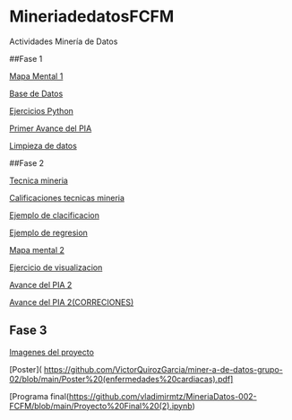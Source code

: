 # MineriadedatosFCFM
Actividades Minería de Datos

##Fase 1

[Mapa Mental 1](https://github.com/KarlaRodriguez-FCFM/MineriadedatosFCFM/blob/main/MapaMental_1_1801994.pdf)

[Base de Datos](https://github.com/vladimirmtz/MineriaDatos-002-FCFM/blob/main/Ej1_BaseDeDatos_Equipo_5.pdf)

[Ejercicios Python](https://github.com/KarlaRodriguez-FCFM/MineriadedatosFCFM/blob/main/Ej_Python_1801994.ipynb)

[Primer Avance del PIA](https://github.com/VictorQuirozGarcia/miner-a-de-datos-grupo-02/blob/main/Avance1_PIA_Equipo5.ipynb)

[Limpieza de datos](https://github.com/VictorQuirozGarcia/miner-a-de-datos-grupo-02/blob/main/Ej_Limpieza_Equipo5.ipynb)


##Fase 2

[Tecnica mineria](https://github.com/VictorQuirozGarcia/miner-a-de-datos-grupo-02/blob/main/Presentacion_Arboles_de_Decision_Equipo-5.pdf)

[Calificaciones tecnicas mineria](https://github.com/VictorQuirozGarcia/miner-a-de-datos-grupo-02/blob/main/Calificacion_Arboles-de-Decision_Equipo-5.pdf)

[Ejemplo de clacificacion](https://github.com/VictorQuirozGarcia/miner-a-de-datos-grupo-02/blob/main/Ejemplo%20clasificacion.ipynb)

[Ejemplo de regresion](https://github.com/VictorQuirozGarcia/miner-a-de-datos-grupo-02/blob/main/Ejemplo%20regresion.ipynb)

[Mapa mental 2](https://github.com/KarlaRodriguez-FCFM/MineriadedatosFCFM/blob/main/MapaMental_2_1801994.pdf)

[Ejercicio de visualizacion](https://github.com/VictorQuirozGarcia/miner-a-de-datos-grupo-02/blob/main/Visualizaci%C3%B3n_5.ipynb)

[Avance del PIA 2](https://github.com/VictorQuirozGarcia/miner-a-de-datos-grupo-02/blob/main/AvancePIA_II_002_5.ipynb)

[Avance del PIA 2(CORRECIONES)](https://github.com/VictorQuirozGarcia/miner-a-de-datos-grupo-02/blob/main/AvancePIA_II_002_5%2C%20correcion.ipynb)

## Fase 3
[Imagenes del proyecto](https://github.com/VictorQuirozGarcia/miner-a-de-datos-grupo-02/tree/main/Imagenes%20proyecto)

[Poster]( https://github.com/VictorQuirozGarcia/miner-a-de-datos-grupo-02/blob/main/Poster%20(enfermedades%20cardiacas).pdf]

[Programa final(https://github.com/vladimirmtz/MineriaDatos-002-FCFM/blob/main/Proyecto%20Final%20(2).ipynb)
